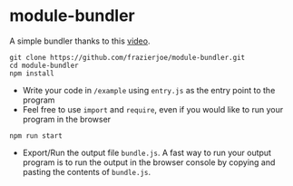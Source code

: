 # module-bundler
A simple bundler thanks to this [video](https://www.youtube.com/watch?v=Gc9-7PBqOC8).



```
git clone https://github.com/frazierjoe/module-bundler.git
cd module-bundler
npm install
```
* Write your code in `/example` using `entry.js` as the entry point to the program
* Feel free to use `import` and `require`, even if you would like to run your program in the browser
```
npm run start 
```
* Export/Run the output file `bundle.js`. A fast way to run your output program is to run the output in the browser console by copying and pasting the contents of `bundle.js`.
